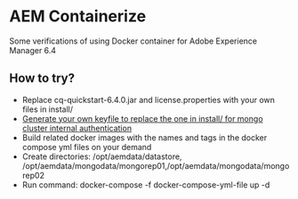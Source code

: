 # AEM Containerize

Some verifications of using Docker container for Adobe Experience Manager 6.4

## How to try?
* Replace cq-quickstart-6.4.0.jar and license.properties with your own files in install/
* [Generate your own keyfile to replace the one in install/ for mongo cluster internal authentication](https://docs.mongodb.com/manual/tutorial/enforce-keyfile-access-control-in-existing-replica-set/)
* Build related docker images with the names and tags in the docker compose yml files on your demand
* Create directories: /opt/aemdata/datastore, /opt/aemdata/mongodata/mongorep01,/opt/aemdata/mongodata/mongorep02
* Run command: docker-compose -f docker-compose-yml-file up -d

